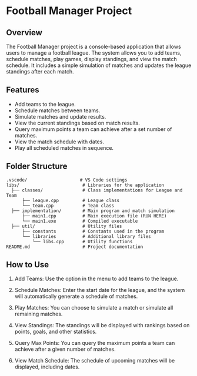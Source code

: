 # Football Manager Project

## Overview
The Football Manager project is a console-based application that allows users to manage a football league. The system allows you to add teams, schedule matches, play games, display standings, and view the match schedule. It includes a simple simulation of matches and updates the league standings after each match.

## Features
- Add teams to the league.
- Schedule matches between teams.
- Simulate matches and update results.
- View the current standings based on match results.
- Query maximum points a team can achieve after a set number of matches.
- View the match schedule with dates.
- Play all scheduled matches in sequence.

## Folder Structure

```
.vscode/                    # VS Code settings
libs/                        # Libraries for the application
  ├── classes/               # Class implementations for League and Team
      ├── league.cpp         # League class
      └── team.cpp           # Team class
  ├── implementation/        # Main program and match simulation
      ├── main1.cpp          # Main execution file (RUN HERE)
      └── main1.exe          # Compiled executable
  ├── util/                  # Utility files
      ├── constants          # Constants used in the program
      └── libraries          # Additional library files
          └── libs.cpp       # Utility functions
README.md                    # Project documentation

```

## How to Use
1. Add Teams: Use the option in the menu to add teams to the league.

2. Schedule Matches: Enter the start date for the league, and the system will automatically generate a schedule of matches.

3. Play Matches: You can choose to simulate a match or simulate all remaining matches.

4. View Standings: The standings will be displayed with rankings based on points, goals, and other statistics.

5. Query Max Points: You can query the maximum points a team can achieve after a given number of matches.

6. View Match Schedule: The schedule of upcoming matches will be displayed, including dates.